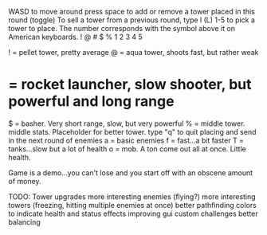 WASD to move around
press space to add or remove a tower placed in this round (toggle)
To sell a tower from a previous round, type l (L)
1-5 to pick a tower to place.  The number corresponds with the symbol above it on American keyboards.
! @ # $ %
1 2 3 4 5

! = pellet tower, pretty average
@ = aqua tower, shoots fast, but rather weak
# = rocket launcher, slow shooter, but powerful and long range
$ = basher.  Very short range, slow, but very powerful
% = middle tower.  middle stats.  Placeholder for better tower.
type "q" to quit placing and send in the next round of enemies
a = basic enemies
f = fast...a bit faster
T = tanks...slow but a lot of health
o = mob.  A ton come out all at once.  Little health.

Game is a demo...you can't lose and you start off with an obscene amount of money.

TODO: 
    Tower upgrades
    more interesting enemies (flying?)
    more interesting towers (freezing, hitting multiple enemies at once)
    better pathfinding
    colors to indicate health and status effects
    improving gui
    custom challenges
    better balancing
